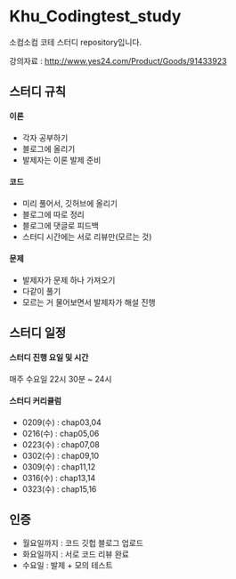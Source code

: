 # Khu_Codingtest_study

소컴소컴 코테 스터디 repository입니다.

강의자료 :
http://www.yes24.com/Product/Goods/91433923

## 스터디 규칙
#### 이론
- 각자 공부하기
- 블로그에 올리기
- 발제자는 이론 발제 준비

#### 코드
- 미리 풀어서, 깃허브에 올리기
- 블로그에 따로 정리
- 블로그에 댓글로 피드백
- 스터디 시간에는 서로 리뷰만(모르는 것)

#### 문제
- 발제자가 문제 하나 가져오기
- 다같이 풀기 
- 모르는 거 물어보면서 발제자가 해설 진행


## 스터디 일정
#### 스터디 진행 요일 및 시간
매주 수요일 22시 30분 ~ 24시

#### 스터디 커리큘럼
- 0209(수) : chap03,04
- 0216(수) : chap05,06
- 0223(수) : chap07,08
- 0302(수) : chap09,10
- 0309(수) : chap11,12
- 0316(수) : chap13,14
- 0323(수) : chap15,16

## 인증
- 월요일까지 : 코드 깃헙 블로그 업로드
- 화요일까지 : 서로 코드 리뷰 완료
- 수요일 : 발제 + 모의 테스트
